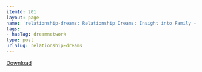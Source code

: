```yaml
---
itemId: 201
layout: page
name: 'relationship-dreams: Relationship Dreams: Insight into Family - Friends - Co-workers'
tags:
- hasTag: dreamnetwork
type: post
urlSlug: relationship-dreams
---
```

<a href="files/pdfs/Volume_publications/publications.relationship-dreams.pdf" download="">Download</a>